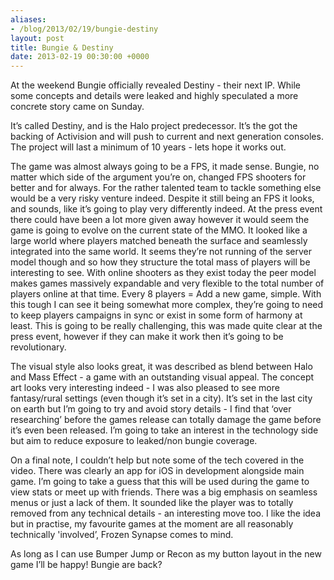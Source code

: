 ```yaml
---
aliases:
- /blog/2013/02/19/bungie-destiny
layout: post
title: Bungie & Destiny
date: 2013-02-19 00:30:00 +0000
---
```

At the weekend Bungie officially revealed Destiny - their next IP. While some
concepts and details were leaked and highly speculated a more concrete story
came on Sunday.

It’s called Destiny, and is the Halo project predecessor. It’s the got the
backing of Activision and will push to current and next generation consoles.
The project will last a minimum of 10 years - lets hope it works out.

The game was almost always going to be a FPS, it made sense. Bungie, no matter
which side of the argument you’re on, changed FPS shooters for better and for
always. For the rather talented team to tackle something else would be a very
risky venture indeed. Despite it still being an FPS it looks, and sounds, like
it’s going to play very differently indeed. At the press event there could have
been a lot more given away however it would seem the game is going to evolve on
the current state of the MMO. It looked like a large world where players
matched beneath the surface and seamlessly integrated into the same world. It
seems they’re not running of the server model though and so how they structure
the total mass of players will be interesting to see. With online shooters as
they exist today the peer model makes games massively expandable and very
flexible to the total number of players online at that time. Every 8 players =
Add a new game, simple. With this tough I can see it being somewhat more
complex, they’re going to need to keep players campaigns in sync or exist in
some form of harmony at least. This is going to be really challenging, this was
made quite clear at the press event, however if they can make it work then it’s
going to be revolutionary.

The visual style also looks great, it was described as blend between Halo and
Mass Effect - a game with an outstanding visual appeal. The concept art looks
very interesting indeed - I was also pleased to see more fantasy/rural settings
(even though it’s set in a city). It’s set in the last city on earth but I’m
going to try and avoid story details - I find that ‘over researching’ before
the games release can totally damage the game before it’s even been released.
I’m going to take an interest in the technology side but aim to reduce exposure
to leaked/non bungie coverage.

On a final note, I couldn’t help but note some of the tech covered in the
video. There was clearly an app for iOS in development alongside main game. I’m
going to take a guess that this will be used during the game to view stats or
meet up with friends. There was a big emphasis on seamless menus or just a lack
of them. It sounded like the player was to totally removed from any technical
details - an interesting move too. I like the idea but in practise, my
favourite games at the moment are all reasonably technically 'involved’, Frozen
Synapse comes to mind.

As long as I can use Bumper Jump or Recon as my button layout in the new game
I’ll be happy! Bungie are back?